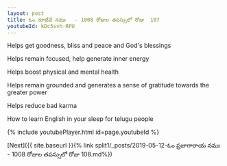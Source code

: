 ```yaml
---
layout: post
title: ఓం రూటేవే నమః   - 1008 రోజుల తపస్సులో రోజు  107
youtubeId: kDc5svh-RPU
---
```

 
 
Helps get goodness, bliss and peace and God's blessings
 
Helps remain focused, help generate inner energy 
 
Helps boost physical and mental health 
 
Helps remain grounded and generates a sense of gratitude towards the greater power 
 
Helps reduce bad karma
 
How to learn English in your sleep for telugu people
 
 
 
 


{% include youtubePlayer.html id=page.youtubeId %}
 
[Next]({{ site.baseurl }}{% link split1/_posts/2019-05-12-ఓం ప్రజాగారాయ నమః   - 1008 రోజుల తపస్సులో రోజు  108.md%})
 
